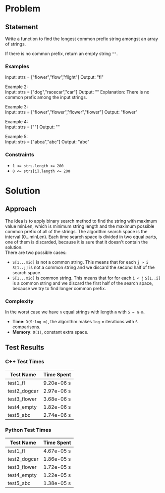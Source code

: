 # Problem

## Statement
Write a function to find the longest common prefix string amongst an array of strings.

If there is no common prefix, return an empty string `""`.

### Examples
Input: strs = ["flower","flow","flight"]
Output: "fl"

Example 2: \
Input: strs = ["dog","racecar","car"]
Output: ""
Explanation: There is no common prefix among the input strings.

Example 3: \
Input: strs = ["flower","flower","flower","flower"]
Output: "flower"

Example 4: \
Input: strs = [""]
Output: ""

Example 5: \
Input: strs = ["abca","abc"]
Output: "abc"

### Constraints
- `1 <= strs.length <= 200`
- `0 <= strs[i].length <= 200`


# Solution

## Approach
The idea is to apply binary search method to find the string with maximum value minLen, which is minimum string length and the maximum possible common prefix of all of the strings. The algorithm search space is the interval (0…minLen). Each time search space is divided in two equal parts, one of them is discarded, because it is sure that it doesn't contain the solution.\
There are two possible cases:
- `S[1...mid]` is not a common string. This means that for each `j > i` `S[1..j]` is not a common string and we discard the second half of the search space.
- `S[1...mid]` is common string. This means that for for each `i < j` `S[1..i]` is a common string and we discard the first half of the search space, because we try to find longer common prefix.


### Complexity
In the worst case we have `n` equal strings with length `m` with `S = n⋅m`.
- __Time__: `O(S⋅log m)`, the algorithm makes `log m` iterations with `S` comparisons.
- __Memory__: `O(1)`, constant extra space.

## Test Results

### C++ Test Times
| Test Name | Time Spent |
| --- | --- |
| test1_fl | 9.20e-06 s |
| test2_dogcar | 2.97e-06 s |
| test3_flower | 3.68e-06 s |
| test4_empty | 1.82e-06 s |
| test5_abc | 2.74e-06 s |

### Python Test Times
| Test Name | Time Spent |
| --- | --- |
| test1_fl | 4.67e-05 s |
| test2_dogcar | 1.86e-05 s |
| test3_flower | 1.72e-05 s |
| test4_empty | 1.22e-05 s |
| test5_abc | 1.38e-05 s |

